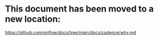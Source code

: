 # This document has been moved to a new location:

https://github.com/onflow/docs/tree/main/docs/cadence/why.md
